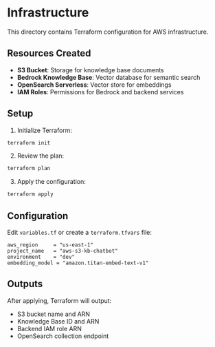 # Infrastructure

This directory contains Terraform configuration for AWS infrastructure.

## Resources Created

- **S3 Bucket**: Storage for knowledge base documents
- **Bedrock Knowledge Base**: Vector database for semantic search
- **OpenSearch Serverless**: Vector store for embeddings
- **IAM Roles**: Permissions for Bedrock and backend services

## Setup

1. Initialize Terraform:
```bash
terraform init
```

2. Review the plan:
```bash
terraform plan
```

3. Apply the configuration:
```bash
terraform apply
```

## Configuration

Edit `variables.tf` or create a `terraform.tfvars` file:

```hcl
aws_region     = "us-east-1"
project_name   = "aws-s3-kb-chatbot"
environment    = "dev"
embedding_model = "amazon.titan-embed-text-v1"
```

## Outputs

After applying, Terraform will output:
- S3 bucket name and ARN
- Knowledge Base ID and ARN
- Backend IAM role ARN
- OpenSearch collection endpoint
